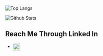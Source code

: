 ###

![Top Langs](https://github-readme-stats.vercel.app/api/top-langs/?username=tander29&layout=compact&theme=vue-dark&count_private=true)

![Github Stats](https://github-readme-stats.vercel.app/api?username=tander29&show_icons=true&theme=merko&count_private=true&hide=stars,contribs,issues)


## Reach Me Through Linked In
- [<img align="left" alt="anderson-travis | LinkedIn" width="22px" src="https://cdn.jsdelivr.net/npm/simple-icons@v3/icons/linkedin.svg" />][linkedin]


<!--  
Variables
-->

[linkedin]: https://www.linkedin.com/in/anderson-travis/

<!--

Leave the original why not!  But i do disagree, I think all my repo's are special
**tander29/tander29** is a ✨ _special_ ✨ repository because its `README.md` (this file) appears on your GitHub profile.

Here are some ideas to get you started:

- 🔭 I’m currently working on ...
- 🌱 I’m currently learning ...
- 👯 I’m looking to collaborate on ...
- 🤔 I’m looking for help with ...
- 💬 Ask me about ...
- 📫 How to reach me: ...
- 😄 Pronouns: ...
- ⚡ Fun fact: ...
-->




